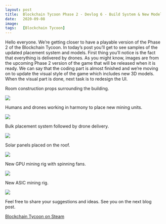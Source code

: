 ```yaml
---
layout: post
title:  Blockchain Tycoon Phase 2 - Devlog 6 - Build System & New Models
date:   2020-09-08
image:  
tags:   [Blockchain Tycoon]
---
```


Hello everyone. We’re getting closer to have a playable version of the Phase 2 of the Blockchain Tycoon. In today’s post you’ll get to see samples of the updated placement system and models. First thing you’ll notice is the fact that everything is delivered by drones. As you might know, images are from the upcoming Phase 2 version of the game that will be released when it is ready. We can say that the coding part is almost finished and we’re moving on to update the visual style of the game which includes new 3D models. When the visual part is done, next task is to redesign the UI. 


Room construction props surrounding the building. 

![]({{site.baseurl}}/images/bct-p2-dl6-gif1-room.gif) 

Humans and drones working in harmony to place new mining units. 

![]({{site.baseurl}}/images/bct-p2-dl6-gif2-worker.gif)

Bulk placement system followed by drone delivery. 

![]({{site.baseurl}}/images/bct-p2-dl6-gif3-placement.gif)

Solar panels placed on the roof.

![]({{site.baseurl}}/images/bct-p2-dl6-gif4-solar.gif)

New GPU mining rig with spinning fans. 

![]({{site.baseurl}}/images/bct-p2-dl6-gif5-GPU.gif)

New ASIC mining rig.

![]({{site.baseurl}}/images/bct-p2-dl6-gif6-ASIC.gif)

Feel free to share your suggestions and ideas. See you on the next blog post. 

[Blockchain Tycoon on Steam](http://store.steampowered.com/app/824450/Blockchain_Tycoon/)
